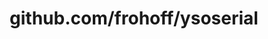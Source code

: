 ---
layout: post
title: github.com/frohoff/ysoserial
categories: link
tags: [انگلیسی, برنامه‌نویسی]
---